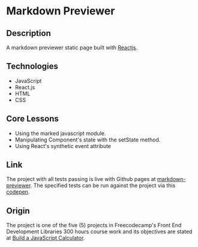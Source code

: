 # Markdown Previewer
## Description
A markdown previewer static page built with [Reactjs](https://reactjs.org).

## Technologies
- JavaScript
- React.js
- HTML
- CSS

## Core Lessons
- Using the marked javascript module.
- Manipulating Component's state with the setState method.
- Using React's synthetic event attribute

## Link
The project with all tests passing is live with Github pages at [markdown-previewer](https://niranad.github.io/markdown-previewer). The specified tests can be run against the project via this [codepen](https://codepen.io/niranad/full/eYvgWKR).

## Origin
The project is one of the five (5) projects in Freecodecamp's Front End Development Libraries 300 hours course work and its objectives are stated at [Build a JavaScript Calculator](https://www.freecodecamp.org/learn/front-end-development-libraries/front-end-development-libraries-projects/build-a-markdown-previewer).
